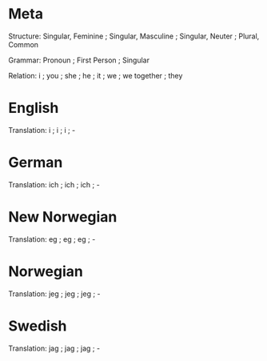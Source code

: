 Meta
====

Structure: Singular, Feminine ; Singular, Masculine ; Singular, Neuter ; Plural, Common

Grammar:   Pronoun ; First Person ; Singular

Relation:  i ; you ; she ; he ; it ; we ; we together ; they



English
=======

Translation: i ; i ; i ; -



German
======

Translation: ich ; ich ; ich ; -



New Norwegian
=============

Translation: eg ; eg ; eg ; -



Norwegian
=========

Translation: jeg ; jeg ; jeg ; -


Swedish
=======

Translation: jag ; jag ; jag ; -
